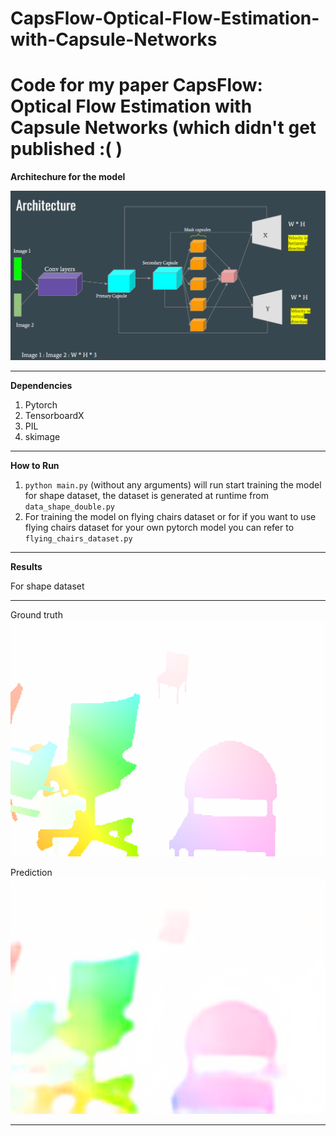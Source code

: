 # CapsFlow-Optical-Flow-Estimation-with-Capsule-Networks
Code for my paper CapsFlow: Optical Flow Estimation with Capsule Networks (which didn't get published :( )
=============



**Architechure for the model**

![capsule network for optical flow](detail_images/network_arch.PNG)

-------------

**Dependencies**
1. Pytorch
2. TensorboardX
3. PIL
4. skimage

-------------

**How to Run**

1. `python main.py` (without any arguments) will run start training the model for shape dataset, the dataset is generated at runtime from `data_shape_double.py`
2. For training the model on flying chairs dataset or for if you want to use flying chairs dataset for your own pytorch model you can refer to `flying_chairs_dataset.py`

-------------

**Results**

For shape dataset

--------------
Ground truth
![Groun truth 1](results_chair/ground1.png)

Prediction
![Prediction 1](results_chair/prediction1.png)

-------------


